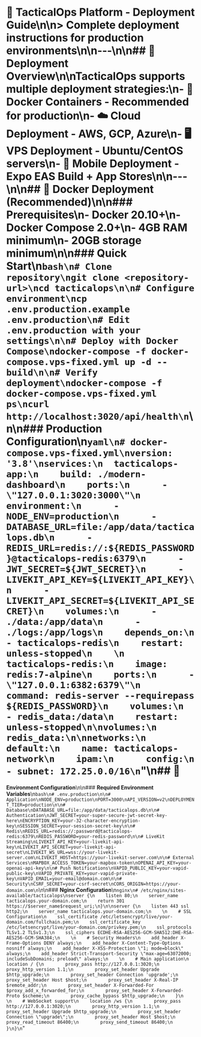 # 🚀 TacticalOps Platform - Deployment Guide\n\n> **Complete deployment instructions for production environments**\n\n---\n\n## 🎯 **Deployment Overview**\n\n**TacticalOps** supports multiple deployment strategies:\n- **🐳 Docker Containers** - Recommended for production\n- **☁️ Cloud Deployment** - AWS, GCP, Azure\n- **🖥️ VPS Deployment** - Ubuntu/CentOS servers\n- **📱 Mobile Deployment** - Expo EAS Build + App Stores\n\n---\n\n## 🐳 **Docker Deployment (Recommended)**\n\n### **Prerequisites**\n- Docker 20.10+\n- Docker Compose 2.0+\n- 4GB RAM minimum\n- 20GB storage minimum\n\n### **Quick Start**\n```bash\n# Clone repository\ngit clone <repository-url>\ncd tacticalops\n\n# Configure environment\ncp .env.production.example .env.production\n# Edit .env.production with your settings\n\n# Deploy with Docker Compose\ndocker-compose -f docker-compose.vps-fixed.yml up -d --build\n\n# Verify deployment\ndocker-compose -f docker-compose.vps-fixed.yml ps\ncurl http://localhost:3020/api/health\n```\n\n### **Production Configuration**\n```yaml\n# docker-compose.vps-fixed.yml\nversion: '3.8'\nservices:\n  tacticalops-app:\n    build: ./modern-dashboard\n    ports:\n      - \"127.0.0.1:3020:3000\"\n    environment:\n      - NODE_ENV=production\n      - DATABASE_URL=file:/app/data/tacticalops.db\n      - REDIS_URL=redis://:${REDIS_PASSWORD}@tacticalops-redis:6379\n      - JWT_SECRET=${JWT_SECRET}\n      - LIVEKIT_API_KEY=${LIVEKIT_API_KEY}\n      - LIVEKIT_API_SECRET=${LIVEKIT_API_SECRET}\n    volumes:\n      - ./data:/app/data\n      - ./logs:/app/logs\n    depends_on:\n      - tacticalops-redis\n    restart: unless-stopped\n    \n  tacticalops-redis:\n    image: redis:7-alpine\n    ports:\n      - \"127.0.0.1:6382:6379\"\n    command: redis-server --requirepass ${REDIS_PASSWORD}\n    volumes:\n      - redis_data:/data\n    restart: unless-stopped\n\nvolumes:\n  redis_data:\n\nnetworks:\n  default:\n    name: tacticalops-network\n    ipam:\n      config:\n        - subnet: 172.25.0.0/16\n```"\n## 🔧 
**Environment Configuration**\n\n### **Required Environment Variables**\n```bash\n# .env.production\n\n# Application\nNODE_ENV=production\nPORT=3000\nAPI_VERSION=v2\nDEPLOYMENT_TIER=production\n\n# Database\nDATABASE_URL=file:/app/data/tacticalops.db\n\n# Authentication\nJWT_SECRET=your-super-secure-jwt-secret-key-here\nENCRYPTION_KEY=your-32-character-encryption-key\nSESSION_SECRET=your-session-secret-key\n\n# Redis\nREDIS_URL=redis://:password@tacticalops-redis:6379\nREDIS_PASSWORD=your-redis-password\n\n# LiveKit Streaming\nLIVEKIT_API_KEY=your-livekit-api-key\nLIVEKIT_API_SECRET=your-livekit-api-secret\nLIVEKIT_WS_URL=wss://your-livekit-server.com\nLIVEKIT_HOST=https://your-livekit-server.com\n\n# External Services\nMAPBOX_ACCESS_TOKEN=your-mapbox-token\nOPENAI_API_KEY=your-openai-api-key\n\n# Push Notifications\nVAPID_PUBLIC_KEY=your-vapid-public-key\nVAPID_PRIVATE_KEY=your-vapid-private-key\nVAPID_EMAIL=your-email@domain.com\n\n# Security\nCSRF_SECRET=your-csrf-secret\nCORS_ORIGIN=https://your-domain.com\n```\n\n### **Nginx Configuration**\n```nginx\n# /etc/nginx/sites-available/tacticalops\nserver {\n    listen 80;\n    server_name tacticalops.your-domain.com;\n    return 301 https://$server_name$request_uri;\n}\n\nserver {\n    listen 443 ssl http2;\n    server_name tacticalops.your-domain.com;\n    \n    # SSL Configuration\n    ssl_certificate /etc/letsencrypt/live/your-domain.com/fullchain.pem;\n    ssl_certificate_key /etc/letsencrypt/live/your-domain.com/privkey.pem;\n    ssl_protocols TLSv1.2 TLSv1.3;\n    ssl_ciphers ECDHE-RSA-AES256-GCM-SHA512:DHE-RSA-AES256-GCM-SHA384;\n    \n    # Security Headers\n    add_header X-Frame-Options DENY always;\n    add_header X-Content-Type-Options nosniff always;\n    add_header X-XSS-Protection \"1; mode=block\" always;\n    add_header Strict-Transport-Security \"max-age=63072000; includeSubDomains; preload\" always;\n    \n    # Main application\n    location / {\n        proxy_pass http://127.0.0.1:3020;\n        proxy_http_version 1.1;\n        proxy_set_header Upgrade $http_upgrade;\n        proxy_set_header Connection 'upgrade';\n        proxy_set_header Host $host;\n        proxy_set_header X-Real-IP $remote_addr;\n        proxy_set_header X-Forwarded-For $proxy_add_x_forwarded_for;\n        proxy_set_header X-Forwarded-Proto $scheme;\n        proxy_cache_bypass $http_upgrade;\n    }\n    \n    # WebSocket support\n    location /ws {\n        proxy_pass http://127.0.0.1:3020;\n        proxy_http_version 1.1;\n        proxy_set_header Upgrade $http_upgrade;\n        proxy_set_header Connection \"upgrade\";\n        proxy_set_header Host $host;\n        proxy_read_timeout 86400;\n        proxy_send_timeout 86400;\n    }\n}\n```"
